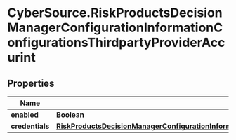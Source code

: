 # CyberSource.RiskProductsDecisionManagerConfigurationInformationConfigurationsThirdpartyProviderAccurint

## Properties
Name | Type | Description | Notes
------------ | ------------- | ------------- | -------------
**enabled** | **Boolean** |  | [optional] 
**credentials** | [**RiskProductsDecisionManagerConfigurationInformationConfigurationsThirdpartyProviderAccurintCredentials**](RiskProductsDecisionManagerConfigurationInformationConfigurationsThirdpartyProviderAccurintCredentials.md) |  | [optional] 


